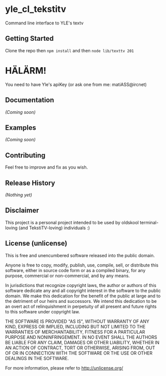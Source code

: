 # yle_cl_tekstitv

Command line interface to YLE's textv

## Getting Started
Clone the repo then ```npm install``` and then ```node lib/texttv 201```

# HÄLÄRM!
You need to have Yle's apiKey (or ask one from me: matiASS@ircnet)

## Documentation
_(Coming soon)_

## Examples
_(Coming soon)_

## Contributing
Feel free to improve and fix as you wish.

## Release History
_(Nothing yet)_

## Disclaimer
This project is a personal project intended to be used by oldskool terminal-loving (and TekstiTV-loving) individuals :)

## License (unlicense)
This is free and unencumbered software released into the public domain.

Anyone is free to copy, modify, publish, use, compile, sell, or
distribute this software, either in source code form or as a compiled
binary, for any purpose, commercial or non-commercial, and by any
means.

In jurisdictions that recognize copyright laws, the author or authors
of this software dedicate any and all copyright interest in the
software to the public domain. We make this dedication for the benefit
of the public at large and to the detriment of our heirs and
successors. We intend this dedication to be an overt act of
relinquishment in perpetuity of all present and future rights to this
software under copyright law.

THE SOFTWARE IS PROVIDED "AS IS", WITHOUT WARRANTY OF ANY KIND,
EXPRESS OR IMPLIED, INCLUDING BUT NOT LIMITED TO THE WARRANTIES OF
MERCHANTABILITY, FITNESS FOR A PARTICULAR PURPOSE AND NONINFRINGEMENT.
IN NO EVENT SHALL THE AUTHORS BE LIABLE FOR ANY CLAIM, DAMAGES OR
OTHER LIABILITY, WHETHER IN AN ACTION OF CONTRACT, TORT OR OTHERWISE,
ARISING FROM, OUT OF OR IN CONNECTION WITH THE SOFTWARE OR THE USE OR
OTHER DEALINGS IN THE SOFTWARE.

For more information, please refer to <http://unlicense.org/>
